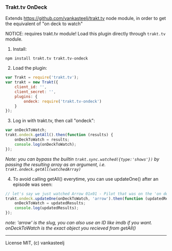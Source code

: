 ### Trakt.tv OnDeck
Extends https://github.com/vankasteelj/trakt.tv node module, in order to get the equivalent of "on deck to watch"

NOTICE: requires trakt.tv module! Load this plugin directly through `trakt.tv` module.

1) Install:

```npm install trakt.tv trakt.tv-ondeck```

2) Load the plugin:

```js
var Trakt = require('trakt.tv');
var trakt = new Trakt({
    client_id: '',
    client_secret: '',
    plugins: {
        ondeck: require('trakt.tv-ondeck')
    }
});
```

3) Log in with trakt.tv, then call "ondeck":
```js
var onDeckToWatch;
trakt.ondeck.getAll().then(function (results) {
    onDeckToWatch = results;
    console.log(onDeckToWatch);
});
```
*Note: you can bypass the builtin `trakt.sync.watched({type:'shows'})` by passing the resulting array as an argument, i.e. `trakt.ondeck.getAll(watchedArray)`*

4) To avoid calling getAll() everytime, you can use updateOne() after an episode was seen:
```js
// let's say we just watched Arrow 01x01 - Pilot that was on the 'on deck' propositions
trakt.ondeck.updateOne(onDeckToWatch, 'arrow').then(function (updatedResults) {
    onDeckToWatch = updatedResults;
    console.log(updatedResults);
});
```
_note: 'arrow' is the slug, you can also use an ID like imdb if you want. onDeckToWatch is the exact object you recieved from getAll()_

---
License MIT, (c) vankasteelj
